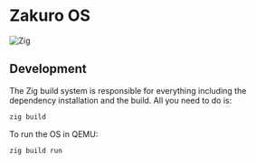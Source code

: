 # Zakuro OS

![Zig](https://shields.io/badge/Zig-v0%2E12%2E0-blue?logo=zig&color=F7A41D&style=for-the-badge)

## Development

The Zig build system is responsible for everything
including the dependency installation and the build.
All you need to do is:

```bash
zig build
```

To run the OS in QEMU:

```bash
zig build run
```
